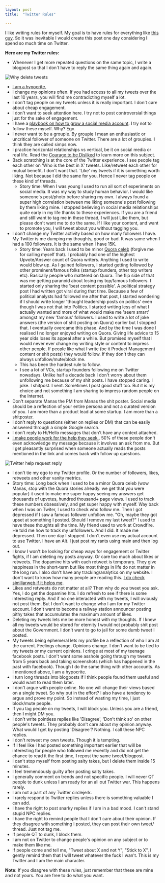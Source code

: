 ```yaml
---
layout: post
title:  "Twitter Rules"

---
```


I like writing rules for myself. My goal is to have rules for everything like [this guy](https://github.com/nikitavoloboev/knowledge/blob/master/focusing/rules.md). So it was inevitable I would create this post one day considering I spend so much time on Twitter.

**Here are my Twitter rules:**

- Whenever I get more repeated questions on the same topic, I write a blogpost so that I don't have to reply the same thing again and again.

![Why delete tweets](/assets/img/why_delete.png)

- [I am a hypocrite.](https://manassaloi.com/2021/11/14/hypocrite.html)
- I change my opinions often. If you had access to all my tweets over the last 10 years, you will find me contradicting myself a lot.
- I don't tag people on my tweets unless it is really important. I don't care about cheap engagement.
- I don't want to seek attention here. I try not to post controversial things just for the sake of engagement.
- I have a [playbook on how to grow a social media account](https://manassaloi.com/2021/03/17/social-media-playbook.html). I try not to follow these myself. Why? Ego.
- I never want to be a groupie. By groupie I mean an enthusiastic or uncritical follower of someone on Twitter. There are a lot of groupies. I think they are called simps now.
- I practice horizontal relationships vs vertical, be it on social media or real life. Read the [Courage to be Disliked](https://www.goodreads.com/book/show/43306206-the-courage-to-be-disliked) to learn more on this subject.
- Back scratching is at the core of the Twitter experience. I see people tag each other on 'Who is the best in X' tweets. Like/retweet each other for mutual benefit. I don't want that. 'Like' my tweets if it is something worth liking. Not because I did the same for you. Hence I never tag people on these kind of threads.
  - Story time: When I was young I used to run all sort of experiments on social media. It was my way to study human behavior. I would like someone's post/photo before sharing my own. I always found a super high correlation between me liking someone's post following by them liking mine. I stopped believing in social media relationships quite early in my life thanks to these experiences. If you are a friend and still want to tag me in these thread, I will just Like them, but please don't want me to do the same. If I like your content, and want to promote you, I will tweet about you without tagging you.
- I don't change my Twitter activity based on how many followers I have. My Twitter is me dumping my thoughts, good or bad. It was same when I had a 100 followers. It is the same when I have 15K.
  - Story time: Years back I used to be minor [Quora celeb](https://www.quora.com/search?q=manas+saloi) (forgive me for calling myself that). I probably had one of the highest Upvote/Answer count of Quora writers. Anything I used to write would blow up. As I gained followers, I started getting followed by other prominent/famous folks (startup founders, other top writers etc). Basically people who mattered on Quora. The flip side of that was me getting paranoid about losing my top/famous followers. I started only sharing the 'best content possible'. A political strategy post I had written got viral during that time. Because a few of political analysts had followed me after that post, I started wondering if I should write longer 'thought leadership posts on politics' even though I was not that into Politics. I started writing less of what I actually wanted and more of what would make me 'seem smart' amongst my new 'famous' followers. I used to write a lot of joke answers (the version of shit posting on Quora) earlier but I stopped that. I eventually overcame this phase. And by the time I was done I realised I no longer enjoyed writing on Quora. Giving life advice to 15 year olds loses its appeal after a while. But promised myself that I would never ever change my writing style or content to impress other people. If people like what I write (be it Product Management content or shit posts) they would follow. If they don't they can always unfollow/mute/block me.
  - This has been the hardest rule to follow.
  - I see a lot of VCs, startup founders following me on Twitter nowadays. Unlike half a decade back I don't worry about them  unfollowing me because of my shit posts. I have stopped caring. I joke. I shitpost. I vent. Sometimes I post good stuff too. But it is my choice and not something I am sharing to impress random people on the Internet.
- Don't separate Manas the PM from Manas the shit poster. Social media should be a reflection of your entire persona and not a curated version of you. I am more than a product lead at some startup. I am more than a shitposter.
- I don't reply to questions (either on replies or DM) that can be easily answered through a simple Google search.
- I don't reply to Hi/Hello messages that don't have any context attached.
- [I make people work for the help they seek.](https://feld.com/archives/2014/12/identify-leaders-giving-people-assignments.html). 50% of these people don't even acknowledge my message because it involves an ask from me. But I get pleasantly surprised when someone actually reads the posts mentioned in the link and comes back with follow up questions.

![Twitter help request reply](/assets/img/twitter_help.png)

- I don't tie my ego to my Twitter profile. Or the number of followers, likes, retweets and other vanity metrics.
 - Story time: Long back when I used to be a minor Quora celeb (wow Manas, stop with the Quora stories already. we get that you were popular) it used to make me super happy seeing my answers get thousands of upvotes, hundred thousand+ page views. I used to track these numbers obsessively, and get super happy with myself. Way back when I was on Twiter, I used to check who follow me. Then I got depressed if I saw a famous follower unfollow me. "Oh, maybe they got upset at something I posted. Should I remove my last tweet?" I used to have these thoughts all the time. My friend used to work at Crowdfire. He told me how to track my unfollowers. And I did. It made me depressed. Then one day I stopped. I don't even use my actual account to use Twitter. I have an Alt. I just post my rants using main and then log out.
 - I know I won't be looking for cheap ways for engagement or Twitter fights, if I am deleting my posts anyway. Or care too much about likes or retweets. The dopamine hits with each retweet is temporary. They give happiness in the short-term but like most things in life do not matter in the long run. I also don't have any tracking/analytics on my website. I don't want to know how many people are reading this. [I do check similiarweb if it helps me](https://manassaloi.com/2021/11/14/hypocrite.html).
 - Likes and retweets do not matter at all? Then why do you tweet you ask. Yes, I do get the dopamine hits. I do refresh to see if there is some interesting reply. And if no one interacted with my tweets, I will oviously not post them. But I don't want to change who I am for my Twitter account. I don't want to become a railway station announcer posting pithy takes that accumulates the maximum amount of likes.
 - Deleting my tweets lets me be more honest with my thoughts. If I knew all my tweets would be stored for eternity I would not probably shit post about the Government. I don't want to go to jail for some dumb tweet I posted.
 - My tweets being ephemeral lets my profile be a reflection of who I am at the current. Feelings change. Opinions change. I don't want to be tied to my tweets or my current opinions. I cringe at most of my teenage facebook posts. I don't want some asshole going through my tweets from 5 years back and taking screenshots (which has happened in the past with facebook). Though I do the same thing with other accounts. As I mentioned above, I am a hypocrite.
- I turn long threads into blogposts if I think people found them useful and would want to read them later.
- I don't argue with people online. No one will change their views based on a single tweet. So why put in the effort? I also have a tendency to argue and prove my point. So instead of wasting my time, I just block/mute people.
- If you tag people on my tweets, I will block you. Unless you are a friend, then I might DM you.
- I don't write pointless replies like 'Disagree', 'Don't think so' on other people's tweets. They probably don't care about my opinion anyway. What would I get by posting 'Disagree'? Nothing. I call these NPC replies.
- I don't retweet my own tweets. Though it is tempting.
- If I feel like I had posted something important earlier that will be interesting for people who followed me recently and did not get the chance to read it the first time, I repost the same tweet/blogpost.
- I can't stop myself from posting salty takes, but I delete them inside 15 minutes.
- I feel tremendously guilty after posting salty takes. 
- I generally comment on trends and not specific people. I will never QT people to dunk unless I am ready for an all out Twitter war. This happens rarely.
- I am not a part of any Twitter circlejerk.
- I rarely respond to Twitter replies unless there is something valuable I can add.
- I have the right to post snarky replies if I am in a bad mood. I can't stand stupid NPC replies.
- I have the right to remind people that I don't care about their opinion. If they disagree with something I posted, they can post their own tweet/ thread. Just not tag me.
- If people QT to dunk, I block them.
- I am not on Twitter to change people's opinion on any subject or to make them like me.
- If people come and tell me, "Tweet about X and not Y", "Stick to X", I gently remind them that I will tweet whatever the fuck I wan't. This is my Twitter and I am the main character.

**Note:** If you disagree with these rules, just remember that these are mine and not yours. You are free to do what you want.
